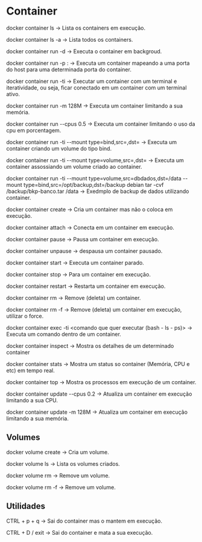 # Container

docker container ls -> Lista os containers em execução.

docker container ls -a -> Lista todos os containers.

docker container run -d <nome da imagem> -> Executa o container em backgroud.

docker container run -p <porta do host>:<porta do container> <nome da imagem> -> Executa um container mapeando a uma porta do host para uma determinada porta do container.

docker container run -ti <nome da imagem>-> Executar um container com um terminal e iteratividade, ou seja, ficar conectado em um container com um terminal ativo.

docker container run -m 128M <nome da imagem> -> Executa um container limitando a sua memória.

docker container run --cpus 0.5 <nome da imagem> -> Executa um container limitando o uso da cpu em porcentagem.

docker container run -ti --mount type=bind,src=<caminho do diretorio existente no host>,dst=<caminho do diretorio no container> <nome da imagem> -> Executa um container criando um volume do tipo bind.

docker container run -ti --mount type=volume,src=<nome do volume>,dst=<caminho do diretorio no container> <nome da imagem> -> Executa um container assossiando um volume criado ao container.

docker container run -ti --mount type=volume,src=dbdados,dst=/data --mount type=bind,src=/opt/backup,dst=/backup debian tar -cvf /backup/bkp-banco.tar /data -> Exedmplo de backup de dados utilizando container.

docker container create <nome da imagem> -> Cria um container mas não o coloca em execução.

docker container attach <id do container> -> Conecta em um container em execução.

docker container pause <id do container> -> Pausa um container em execução.

docker container unpause <id do container> -> despausa um container pausado.

docker container start <id do container> -> Executa um container parado.

docker container stop <id do container> -> Para um container em execução.

docker container restart <id do container> -> Restarta um container em execução.

docker container rm <id do container> -> Remove (deleta) um container.

docker container rm -f <id do container> -> Remove (deleta) um container em execução, utilizar o force.

docker container exec -ti <id do container> <comando que quer executar (bash - ls - ps)> -> Executa um comando dentro de um container.

docker container inspect <id do container> -> Mostra os detalhes de um determinado container

docker container stats <id do container> -> Mostra um status so container (Memória, CPU e etc) em tempo real.

docker container top <id do container> -> Mostra os processos em execução de um container.

docker container update --cpus 0.2 -> Atualiza um container em execução limitando a sua CPU.

docker container update -m 128M <nome da imagem> ->  Atualiza um container em execução limitando a sua memória.

## Volumes

docker volume create <nome do volume> -> Cria um volume.

docker volume ls -> Lista os volumes criados.

docker volume rm <nome do volume> -> Remove um volume.

docker volume rm -f <nome do volume> -> Remove um volume.

## Utilidades

CTRL + p + q -> Sai do container mas o mantem em execução.

CTRL + D / exit -> Sai do container e mata a sua execução.
